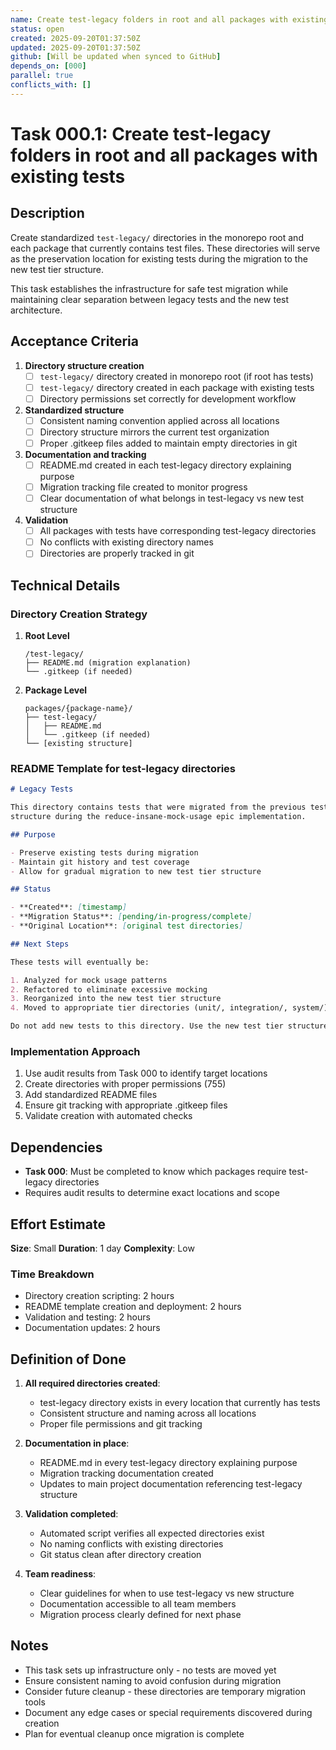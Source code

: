 ```yaml
---
name: Create test-legacy folders in root and all packages with existing tests
status: open
created: 2025-09-20T01:37:50Z
updated: 2025-09-20T01:37:50Z
github: [Will be updated when synced to GitHub]
depends_on: [000]
parallel: true
conflicts_with: []
---
```


# Task 000.1: Create test-legacy folders in root and all packages with existing tests

## Description

Create standardized `test-legacy/` directories in the monorepo root and each
package that currently contains test files. These directories will serve as the
preservation location for existing tests during the migration to the new test
tier structure.

This task establishes the infrastructure for safe test migration while
maintaining clear separation between legacy tests and the new test architecture.

## Acceptance Criteria

1. **Directory structure creation**
   - [ ] `test-legacy/` directory created in monorepo root (if root has tests)
   - [ ] `test-legacy/` directory created in each package with existing tests
   - [ ] Directory permissions set correctly for development workflow

2. **Standardized structure**
   - [ ] Consistent naming convention applied across all locations
   - [ ] Directory structure mirrors the current test organization
   - [ ] Proper .gitkeep files added to maintain empty directories in git

3. **Documentation and tracking**
   - [ ] README.md created in each test-legacy directory explaining purpose
   - [ ] Migration tracking file created to monitor progress
   - [ ] Clear documentation of what belongs in test-legacy vs new test
         structure

4. **Validation**
   - [ ] All packages with tests have corresponding test-legacy directories
   - [ ] No conflicts with existing directory names
   - [ ] Directories are properly tracked in git

## Technical Details

### Directory Creation Strategy

1. **Root Level**

   ```
   /test-legacy/
   ├── README.md (migration explanation)
   └── .gitkeep (if needed)
   ```

2. **Package Level**
   ```
   packages/{package-name}/
   ├── test-legacy/
   │   ├── README.md
   │   └── .gitkeep (if needed)
   └── [existing structure]
   ```

### README Template for test-legacy directories

```markdown
# Legacy Tests

This directory contains tests that were migrated from the previous test
structure during the reduce-insane-mock-usage epic implementation.

## Purpose

- Preserve existing tests during migration
- Maintain git history and test coverage
- Allow for gradual migration to new test tier structure

## Status

- **Created**: [timestamp]
- **Migration Status**: [pending/in-progress/complete]
- **Original Location**: [original test directories]

## Next Steps

These tests will eventually be:

1. Analyzed for mock usage patterns
2. Refactored to eliminate excessive mocking
3. Reorganized into the new test tier structure
4. Moved to appropriate tier directories (unit/, integration/, system/)

Do not add new tests to this directory. Use the new test tier structure instead.
```

### Implementation Approach

1. Use audit results from Task 000 to identify target locations
2. Create directories with proper permissions (755)
3. Add standardized README files
4. Ensure git tracking with appropriate .gitkeep files
5. Validate creation with automated checks

## Dependencies

- **Task 000**: Must be completed to know which packages require test-legacy
  directories
- Requires audit results to determine exact locations and scope

## Effort Estimate

**Size**: Small **Duration**: 1 day **Complexity**: Low

### Time Breakdown

- Directory creation scripting: 2 hours
- README template creation and deployment: 2 hours
- Validation and testing: 2 hours
- Documentation updates: 2 hours

## Definition of Done

1. **All required directories created**:
   - test-legacy directory exists in every location that currently has tests
   - Consistent structure and naming across all locations
   - Proper file permissions and git tracking

2. **Documentation in place**:
   - README.md in every test-legacy directory explaining purpose
   - Migration tracking documentation created
   - Updates to main project documentation referencing test-legacy structure

3. **Validation completed**:
   - Automated script verifies all expected directories exist
   - No naming conflicts with existing directories
   - Git status clean after directory creation

4. **Team readiness**:
   - Clear guidelines for when to use test-legacy vs new structure
   - Documentation accessible to all team members
   - Migration process clearly defined for next phase

## Notes

- This task sets up infrastructure only - no tests are moved yet
- Ensure consistent naming to avoid confusion during migration
- Consider future cleanup - these directories are temporary migration tools
- Document any edge cases or special requirements discovered during creation
- Plan for eventual cleanup once migration is complete
